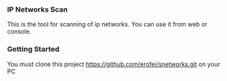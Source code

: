 ### IP Networks Scan

This is the tool for scanning of ip networks. You can use it from web or console.

### Getting Started

You must clone this project https://github.com/erofei/snetworks.git on your PC

